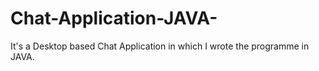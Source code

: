 # Chat-Application-JAVA-
It's a Desktop based Chat Application in which I wrote the programme in JAVA.
